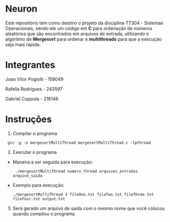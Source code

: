 
# Neuron
Este repositório tem como destino o projeto da disciplina TT304 - Sistemas Operacionais, sendo ele um código em **C** para ordenação de números aleatórios que são encontrados em arquivos de entrada, utilizando o algoritmo de **Mergesort** para ordenar e **multithreads** para que a execução seja mais rápida.
# Integrantes

Joao Vitor Pogiolli - 158049

Rafella Rodrigues - 243597

Gabriel Coppola - 216146
# Instruções

 1. Compilar o programa

` gcc -g -o mergesortMultiThread mergesortMultiThread.c -lpthread`

 2. Executar o programa
 - Maneira a ser seguida para execução:

	  ` ./mergesortMultiThread numero_thread arquivos_entradas arquivo_saida`

 - Exemplo para execução:
 
	 `./mergesortMultiThread 3 fileOne.txt fileTwo.txt fileThree.txt fileFour.txt output.txt`

3. Será gerado um arquivo de saída com o mesmo nome que você colocou quando compilou o programa.